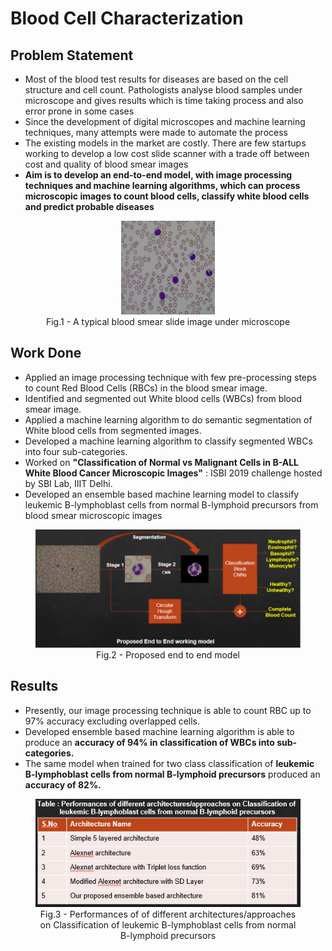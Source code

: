 
# Blood Cell Characterization

## Problem Statement
- Most of the blood test results for diseases are based on the cell structure and cell count. Pathologists analyse blood samples under microscope and gives results which is time taking process and also error prone in some cases
- Since the development of digital microscopes and machine learning techniques, many attempts were made to automate the process
- The existing models in the market are costly. There are few startups working to develop a low cost slide scanner with a trade off between cost and quality of blood smear images
- **Aim is to develop an end-to-end model, with image processing techniques and machine learning algorithms, which can process microscopic images to count blood cells, classify white blood cells and predict probable diseases**

<div align="center">
  <figure>
    <img src="resources/Im022_1.jpg" alt="Blood Smear Image" width="150px" height="150px">
    <figcaption>Fig.1 - A typical blood smear slide image under microscope</figcaption>
  </figure> 
</div>

## Work Done
- Applied an image processing technique with few pre-processing steps to count Red Blood Cells (RBCs) in the blood smear image.
- Identified and segmented out White blood cells (WBCs) from blood smear image.
- Applied a machine learning algorithm to do semantic segmentation of White blood cells from segmented images.
- Developed a machine learning algorithm to classify segmented WBCs into four sub-categories.
- Worked on **"Classification of Normal vs Malignant Cells in B-ALL White Blood Cancer Microscopic Images"** : ISBI 2019 challenge hosted by SBI Lab, IIIT Delhi.
- Developed an ensemble based machine learning model to classify leukemic B-lymphoblast cells from normal B-lymphoid precursors from blood smear microscopic images

<div align="center">
  <figure>
    <img src="resources/Proposed_end_to_end_model.PNG" alt="Proposed_end_to_end_model" >
    <figcaption>Fig.2 - Proposed end to end model</figcaption>
  </figure> 
</div>

## Results
- Presently, our image processing technique is able to count RBC up to 97% accuracy excluding overlapped cells.
- Developed ensemble based machine learning algorithm is able to produce an **accuracy of 94% in classification of WBCs into sub-categories.**
- The same model when trained for two class classification of **leukemic B-lymphoblast cells from normal B-lymphoid precursors** produced an **accuracy of 82%.**

<div align="center">
  <figure>
    <img src="resources/results.PNG" alt="Proposed_end_to_end_model" >
    <figcaption>Fig.3 - Performances of of different architectures/approaches on Classification of leukemic B-lymphoblast cells from normal B-lymphoid precursors</figcaption>
  </figure> 
</div>
